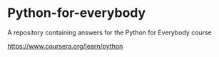 # Python-for-everybody
A repository containing answers for the Python for Everybody course

https://www.coursera.org/learn/python

